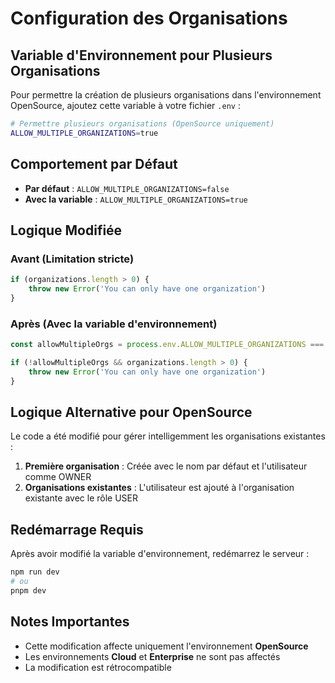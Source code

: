 # Configuration des Organisations

## Variable d'Environnement pour Plusieurs Organisations

Pour permettre la création de plusieurs organisations dans l'environnement OpenSource, ajoutez cette variable à votre fichier `.env` :

```bash
# Permettre plusieurs organisations (OpenSource uniquement)
ALLOW_MULTIPLE_ORGANIZATIONS=true
```

## Comportement par Défaut

- **Par défaut** : `ALLOW_MULTIPLE_ORGANIZATIONS=false`
- **Avec la variable** : `ALLOW_MULTIPLE_ORGANIZATIONS=true`

## Logique Modifiée

### Avant (Limitation stricte)
```typescript
if (organizations.length > 0) {
    throw new Error('You can only have one organization')
}
```

### Après (Avec la variable d'environnement)
```typescript
const allowMultipleOrgs = process.env.ALLOW_MULTIPLE_ORGANIZATIONS === 'true'

if (!allowMultipleOrgs && organizations.length > 0) {
    throw new Error('You can only have one organization')
}
```

## Logique Alternative pour OpenSource

Le code a été modifié pour gérer intelligemment les organisations existantes :

1. **Première organisation** : Créée avec le nom par défaut et l'utilisateur comme OWNER
2. **Organisations existantes** : L'utilisateur est ajouté à l'organisation existante avec le rôle USER

## Redémarrage Requis

Après avoir modifié la variable d'environnement, redémarrez le serveur :

```bash
npm run dev
# ou
pnpm dev
```

## Notes Importantes

- Cette modification affecte uniquement l'environnement **OpenSource**
- Les environnements **Cloud** et **Enterprise** ne sont pas affectés
- La modification est rétrocompatible


